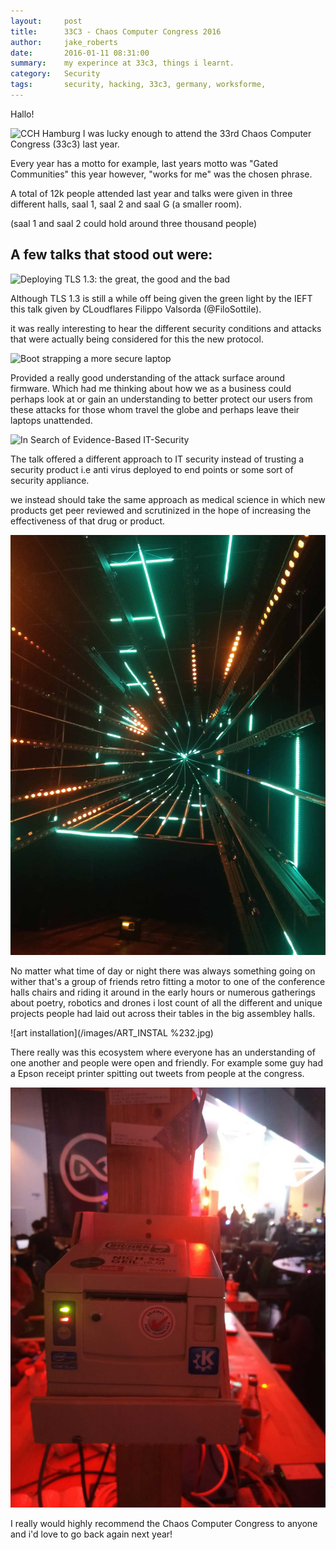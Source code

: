 ```yaml
---
layout:     post
title:      33C3 - Chaos Computer Congress 2016
author:     jake_roberts
date:       2016-01-11 08:31:00
summary:    my experince at 33c3, things i learnt.
category:   Security
tags:       security, hacking, 33c3, germany, worksforme, 
---
```

Hallo!

![CCH Hamburg](/images/CCH_OUTSIDE_%232.jpg)
I was lucky enough to attend the 33rd Chaos Computer Congress (33c3) last year.

Every year has a motto for example, last years motto was "Gated Communities" this year however, "works for me" was the chosen phrase.

A total of 12k people attended last year and talks were given in three different halls, saal 1, saal 2 and saal G (a smaller room).

(saal 1 and saal 2 could hold around three thousand people)

## A few talks that stood out were:

![Deploying TLS 1.3: the great, the good and the bad](https://media.ccc.de/v/33c3-8348-deploying_tls_1_3_the_great_the_good_and_the_bad)

Although TLS 1.3 is still a while off being given the green light by the IEFT this talk given by CLoudflares Filippo Valsorda (@FiloSottile).

it was really interesting to hear the different security conditions and attacks that were actually being considered for this the new protocol.


![Boot strapping a more secure laptop](https://media.ccc.de/v/33c3-8314-bootstraping_a_slightly_more_secure_laptop#video&t=49)

Provided a really good understanding of the attack surface around firmware. Which had me thinking about how we as a business could perhaps look at or gain an understanding to better protect our users from these attacks for those whom travel the globe and perhaps leave their laptops unattended.

![In Search of Evidence-Based IT-Security](https://media.ccc.de/v/33c3-8169-in_search_of_evidence-based_it-security)

The talk offered a different approach to IT security instead of trusting a security product i.e anti virus deployed to end points or some sort of security appliance. 

we instead should take the same approach as medical science in which new products get peer reviewed and scrutinized in the hope of increasing the effectiveness of that drug or product.

![art](/images/ART_INSTAL.jpg)

No matter what time of day or night there was always something going on wither that's a group of friends retro fitting a motor to one of the conference halls chairs and riding it around in the early hours or numerous gatherings about poetry, robotics and drones i lost count of all the different and unique projects people had laid out across their tables in the big assembley halls.

![art installation](/images/ART_INSTAL %232.jpg)

There really was this ecosystem where everyone has an understanding of one another and people were open and friendly.  For example some guy had a Epson receipt printer spitting out tweets from people at the congress.

![Tweet Printer](/images/TWEET_PRINTER.jpg)

I really would highly recommend the Chaos Computer Congress to anyone and i'd love to go back again next year!
